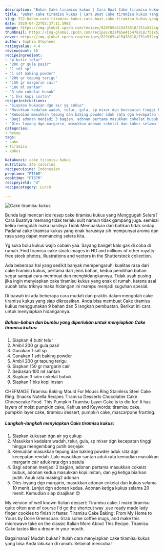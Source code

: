 ```yaml
---
description: "Bahan Cake tiramisu kukus | Cara Buat Cake tiramisu kukus Yang Bikin Ngiler"
title: "Bahan Cake tiramisu kukus | Cara Buat Cake tiramisu kukus Yang Bikin Ngiler"
slug: 522-bahan-cake-tiramisu-kukus-cara-buat-cake-tiramisu-kukus-yang-bikin-ngiler
date: 2020-04-22T02:37:11.598Z
image: https://img-global.cpcdn.com/recipes/829f65e415478818/751x532cq70/cake-tiramisu-kukus-foto-resep-utama.jpg
thumbnail: https://img-global.cpcdn.com/recipes/829f65e415478818/751x532cq70/cake-tiramisu-kukus-foto-resep-utama.jpg
cover: https://img-global.cpcdn.com/recipes/829f65e415478818/751x532cq70/cake-tiramisu-kukus-foto-resep-utama.jpg
author: Sophia Stephens
ratingvalue: 4.4
reviewcount: 10
recipeingredient:
- "4 butir telur"
- "200 gr gula pasir"
- "1 sdt sp"
- "1 sdt baking powder"
- "200 gr tepung terigu"
- "150 gr margarin cair"
- "100 ml santan"
- "3 sdm cokelat bubuk"
- "1 bks kopi instan"
recipeinstructions:
- "Siapkan kukusan dgn air yg cukup"
- "Masukkan kedalam wadah, telur, gula, sp mixer dgn kecepatan tinggi hingga mengembang putih berjejak"
- "Kemudian masukkan tepung dan baking powder aduk rata dgn kecepatan rendah. Lalu masukkan santan aduk rata kemudian masukkan margarin cair aduk rata dgn spatula"
- "Bagi adonan menjadi 3 bagian, adonan pertama masukkan cokelat bubuk, adonan kedua masukkan kopi instan, dan yg ketiga biarkan putih. Aduk rata masing2 adonan"
- "Oles loyang dgn margarin, masukkan adonan cokelat dan kukus selama 10 menit. Lanjut dgn adonan kedua. Adonan ketiga kukus selama 20 menit. Kemudian siap disajikan 😊"
categories:
- Resep
tags:
- cake
- tiramisu
- kukus

katakunci: cake tiramisu kukus 
nutrition: 246 calories
recipecuisine: Indonesian
preptime: "PT16M"
cooktime: "PT37M"
recipeyield: "4"
recipecategory: Lunch

---
```



![Cake tiramisu kukus](https://img-global.cpcdn.com/recipes/829f65e415478818/751x532cq70/cake-tiramisu-kukus-foto-resep-utama.jpg)

Bunda lagi mencari ide resep cake tiramisu kukus yang Menggugah Selera? Cara Buatnya memang tidak terlalu sulit namun tidak gampang juga. semisal keliru mengolah maka hasilnya Tidak Memuaskan dan bahkan tidak sedap. Padahal cake tiramisu kukus yang enak harusnya sih mempunyai aroma dan rasa yang dapat memancing selera kita.

Yg suka bolu kukus wajib cobain yaa. Sayang banget kalo gak di coba di rumah. Find tiramisu cake stock images in HD and millions of other royalty-free stock photos, illustrations and vectors in the Shutterstock collection.

Ada beberapa hal yang sedikit banyak mempengaruhi kualitas rasa dari cake tiramisu kukus, pertama dari jenis bahan, kedua pemilihan bahan segar sampai cara membuat dan menghidangkannya. Tidak usah pusing jika ingin menyiapkan cake tiramisu kukus yang enak di rumah, karena asal sudah tahu triknya maka hidangan ini mampu menjadi suguhan spesial.


Di bawah ini ada beberapa cara mudah dan praktis dalam mengolah cake tiramisu kukus yang siap dikreasikan. Anda bisa membuat Cake tiramisu kukus menggunakan 9 bahan dan 5 langkah pembuatan. Berikut ini cara untuk menyiapkan hidangannya.

<!--inarticleads1-->

##### Bahan-bahan dan bumbu yang diperlukan untuk menyiapkan Cake tiramisu kukus:

1. Siapkan 4 butir telur
1. Ambil 200 gr gula pasir
1. Gunakan 1 sdt sp
1. Gunakan 1 sdt baking powder
1. Ambil 200 gr tepung terigu
1. Siapkan 150 gr margarin cair
1. Sediakan 100 ml santan
1. Siapkan 3 sdm cokelat bubuk
1. Siapkan 1 bks kopi instan


CHEFMADE Tiramisu Baking Mould For Mouss Ring Stainless Steel Cake Ring. Snacks Nutella Recipes Tiramisu Desserts Chocolatier Cake Cheesecake Food. This Pumpkin Tiramisu Layer Cake is to die for! It has layers of moist pumpkin cake, Kahlua and Keywords: tiramisu cake, pumpkin layer cake, tiramisu dessert, pumpkin cake, mascarpone frosting. 

<!--inarticleads2-->

##### Langkah-langkah menyiapkan Cake tiramisu kukus:

1. Siapkan kukusan dgn air yg cukup
1. Masukkan kedalam wadah, telur, gula, sp mixer dgn kecepatan tinggi hingga mengembang putih berjejak
1. Kemudian masukkan tepung dan baking powder aduk rata dgn kecepatan rendah. Lalu masukkan santan aduk rata kemudian masukkan margarin cair aduk rata dgn spatula
1. Bagi adonan menjadi 3 bagian, adonan pertama masukkan cokelat bubuk, adonan kedua masukkan kopi instan, dan yg ketiga biarkan putih. Aduk rata masing2 adonan
1. Oles loyang dgn margarin, masukkan adonan cokelat dan kukus selama 10 menit. Lanjut dgn adonan kedua. Adonan ketiga kukus selama 20 menit. Kemudian siap disajikan 😊


My version of well known Italian dessert: Tiramisu cake. I make tiramisu quite often and of course I&#39;d go the shortcut way ,use ready made lady finger cookies to finish it faster. Tiramisu Cake Baking: From My Home to Yours by Dorie Greenspan. Grab some coffee mugs, and make this microwave take on the classic Italian More About This Recipe. Tiramisu Cake tastes like a dream in your mouth. 

Bagaimana? Mudah bukan? Itulah cara menyiapkan cake tiramisu kukus yang bisa Anda lakukan di rumah. Selamat mencoba!
